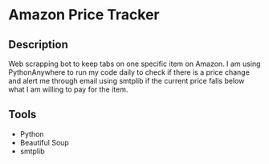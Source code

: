 # Amazon Price Tracker

## Description
Web scrapping bot to keep tabs on one specific item on Amazon. I am using PythonAnywhere to run my code daily 
to check if there is a price change and alert me through email using smtplib if the current price falls below 
what I am willing to pay for the item.

## Tools
* Python
* Beautiful Soup
* smtplib
